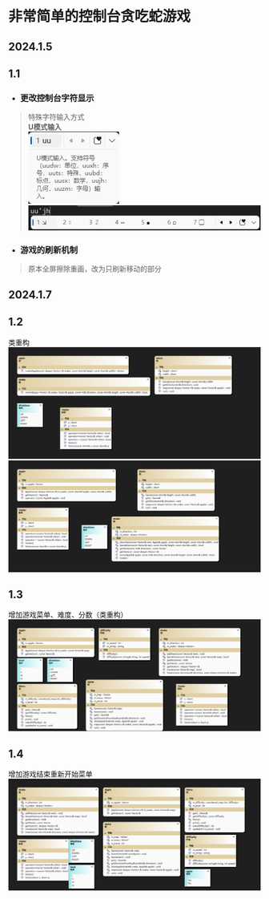 # 非常简单的控制台贪吃蛇游戏
## 2024.1.5 
## 1.1
- ### 更改控制台字符显示
>特殊字符输入方式    
>**U模式输入**    
>![uu](image1.png)
>![uujh](image2.png)
- ### 游戏的刷新机制
>原本全屏擦除重画，改为只刷新移动的部分
## 2024.1.7
## 1.2
类重构
![UML1](image3.png)
![UML2](image4.png)
## 1.3
增加游戏菜单、难度、分数（类重构）
![UML3](image5.png)
## 1.4
增加游戏结束重新开始菜单
![UML4](image6.png)